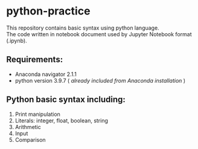 # python-practice

This repository contains basic syntax using python language.<br/>The code written in notebook document used by Jupyter Notebook format (.ipynb).

## Requirements:

- Anaconda navigator 2.1.1
- python version 3.9.7 ( *already included from Anaconda installation* )


## Python basic syntax including:

1. Print manipulation
2. Literals: integer, float, boolean, string
3. Arithmetic
4. Input
5. Comparison
